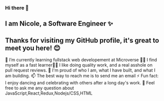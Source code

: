   ### Hi there 👋

 ## I am Nicole, a  Software Engineer ✨


 ## Thanks for visiting my GitHub profile, it's great to meet you here! 😊

 🌱 I’m currently learning fullstack web developement at Microverse 🧑‍💻 I find myself as a fast learner🕵️‍♀️ I like doing quality work, and a real asshole on pull request reviews. 🧸 I'm proud of who I am, what I have built, and what I am building. 📫 The best way to reach me is to send me an email ⚡ Fun fact: I enjoy dancing and celebrating with others after a long day's work. 💬 Feel free to ask me any question about JavaScript,React,Redux,Nodejs/CSS,HTML
